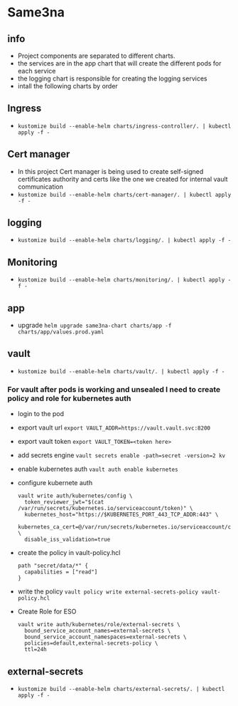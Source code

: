 # Same3na

## info
- Project components are separated to different charts.
- the services are in the app chart that will create the different pods for each service
- the logging chart is responsible for creating the logging services
- intall the following charts by order


## Ingress
- `kustomize build --enable-helm charts/ingress-controller/. | kubectl apply -f -`

## Cert manager
- In this project Cert manager is being used to create self-signed certificates authority and certs like the one we created for internal vault communication
- `kustomize build --enable-helm charts/cert-manager/. | kubectl apply -f -`

## logging
- `kustomize build --enable-helm charts/logging/. | kubectl apply -f -`

## Monitoring
- `kustomize build --enable-helm charts/monitoring/. | kubectl apply -f -`

## app 
- upgrade `helm upgrade same3na-chart charts/app -f charts/app/values.prod.yaml`

## vault
- `kustomize build --enable-helm charts/vault/. | kubectl apply -f -`

### For vault after pods is working and unsealed I need to create policy and role for kubernetes auth
- login to the pod
- export vault url `export VAULT_ADDR=https://vault.vault.svc:8200`
- export vault token `export VAULT_TOKEN=<token here>`
- add secrets engine `vault secrets enable -path=secret -version=2 kv`
- enable kubernetes auth `vault auth enable kubernetes`
- configure kubernete auth
  ```
  vault write auth/kubernetes/config \
    token_reviewer_jwt="$(cat /var/run/secrets/kubernetes.io/serviceaccount/token)" \
    kubernetes_host="https://$KUBERNETES_PORT_443_TCP_ADDR:443" \
    kubernetes_ca_cert=@/var/run/secrets/kubernetes.io/serviceaccount/ca.crt \
    disable_iss_validation=true
  ```
- create the policy in vault-policy.hcl 
  ```
  path "secret/data/*" {
    capabilities = ["read"]
  }
  ```
- write the policy `vault policy write external-secrets-policy vault-policy.hcl`

- Create Role for ESO
  ```
  vault write auth/kubernetes/role/external-secrets \
    bound_service_account_names=external-secrets \
    bound_service_account_namespaces=external-secrets \
    policies=default,external-secrets-policy \
    ttl=24h
  ```

## external-secrets
- `kustomize build --enable-helm charts/external-secrets/. | kubectl apply -f -`
